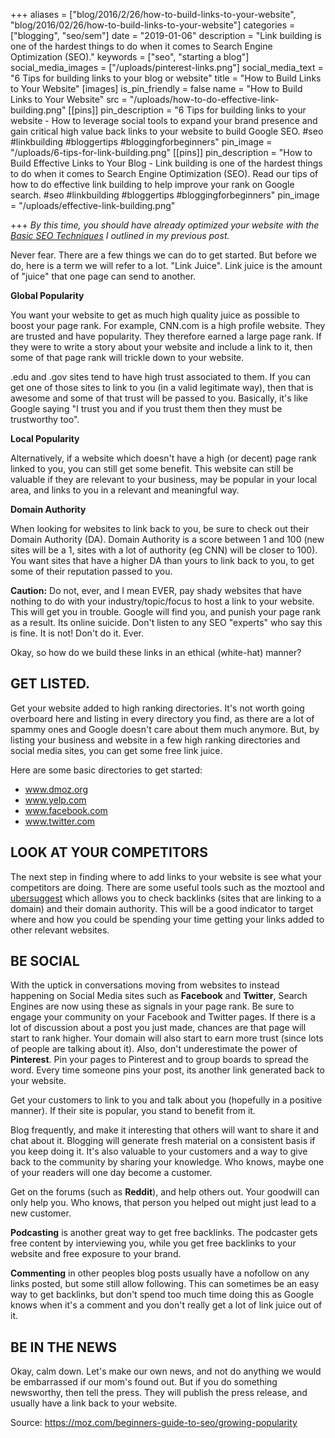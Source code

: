 +++
aliases = ["blog/2016/2/26/how-to-build-links-to-your-website", "blog/2016/02/26/how-to-build-links-to-your-website"]
categories = ["blogging", "seo/sem"]
date = "2019-01-06"
description = "Link building is one of the hardest things to do when it comes to Search Engine Optimization (SEO)."
keywords = ["seo", "starting a blog"]
social_media_images = ["/uploads/pinterest-links.png"]
social_media_text = "6 Tips for building links to your blog or website"
title = "How to Build Links to Your Website"
[images]
is_pin_friendly = false
name = "How to Build Links to Your Website"
src = "/uploads/how-to-do-effective-link-building.png"
[[pins]]
pin_description = "6 Tips for building links to your website - How to leverage social tools to expand your brand presence and gain critical high value back links to your website to build Google SEO. #seo #linkbuilding #bloggertips #bloggingforbeginners"
pin_image = "/uploads/6-tips-for-link-building.png"
[[pins]]
pin_description = "How to Build Effective Links to Your Blog - Link building is one of the hardest things to do when it comes to Search Engine Optimization (SEO). Read our tips of how to do effective link building to help improve your rank on Google search. #seo #linkbuilding #bloggertips #bloggingforbeginners"
pin_image = "/uploads/effective-link-building.png"

+++
_By this time, you should have already optimized your website with the_ [_Basic SEO Techniques_](/blog/introduction-to-seo-and-sem-for-beginners "Basic SEO Techniques") _I outlined in my previous post._

Never fear.  There are a few things we can do to get started.  But before we do, here is a term we will refer to a lot.  "Link Juice".  Link juice is the amount of "juice" that one page can send to another.

**Global Popularity**

You want your website to get as much high quality juice as possible to boost your page rank.  For example, CNN.com is a high profile website. They are trusted and have popularity.  They therefore earned a large page rank.  If they were to write a story about your website and include a link to it, then some of that page rank will trickle down to your website.

.edu and .gov sites tend to have high trust associated to them.  If you can get one of those sites to link to you (in a valid legitimate way), then that is awesome and some of that trust will be passed to you.  Basically, it's like Google saying "I trust you and if you trust them then they must be trustworthy too".

**Local Popularity**

Alternatively, if a website which doesn't have a high (or decent) page rank linked to you, you can still get some benefit. This website can still be valuable if they are relevant to your business, may be popular in your local area, and links to you in a relevant and meaningful way.

**Domain Authority**

When looking for websites to link back to you, be sure to check out their Domain Authority (DA).  Domain Authority is a score between 1 and 100 (new sites will be a 1, sites with a lot of authority (eg CNN) will be closer to 100).  You want sites that have a higher DA than yours to link back to you, to get some of their reputation passed to you.

**Caution:**  Do not, ever, and I mean EVER, pay shady websites that have nothing to do with your industry/topic/focus to host a link to your website.  This will get you in trouble.  Google will find you, and punish your page rank as a result.  Its online suicide. Don't listen to any SEO "experts" who say this is fine.  It is not!  Don't do it. Ever.

Okay, so how do we build these links in an ethical (white-hat) manner?

## GET LISTED.

Get your website added to high ranking directories.  It's not worth going overboard here and listing in every directory you find, as there are a lot of spammy ones and Google doesn't care about them much anymore.  But, by listing your business and website in a few high ranking directories and social media sites, you can get some free link juice.

Here are some basic directories to get started:

* www.dmoz.org
* www.yelp.com
* www.facebook.com
* www.twitter.com

## LOOK AT YOUR COMPETITORS

The next step in finding where to add links to your website is see what your competitors are doing.  There are some useful tools such as the moztool and [ubersuggest](https://neilpatel.com/ubersuggest/ "Uber Suggest") which allows you to check backlinks (sites that are linking to a domain) and their domain authority.  This will be a good indicator to target where and how you could be spending your time getting your links added to other relevant websites.

## BE SOCIAL

With the uptick in conversations moving from websites to instead happening on Social Media sites such as **Facebook** and **Twitter**, Search Engines are now using these as signals in your page rank.  Be sure to engage your community on your Facebook and Twitter pages.  If there is a lot of discussion about a post you just made, chances are that page will start to rank higher.  Your domain will also start to earn more trust (since lots of people are talking about it). Also, don't underestimate the power of **Pinterest**.  Pin your pages to Pinterest and to group boards to spread the word.  Every time someone pins your post, its another link generated back to your website.

Get your customers to link to you and talk about you (hopefully in a positive manner).  If their site is popular, you stand to benefit from it.

Blog frequently, and make it interesting that others will want to share it and chat about it.  Blogging will generate fresh material on a consistent basis if you keep doing it.  It's also valuable to your customers and a way to give back to the community by sharing your knowledge.  Who knows, maybe one of your readers will one day become a customer.

Get on the forums (such as **Reddit**), and help others out.  Your goodwill can only help you.  Who knows, that person you helped out might just lead to a new customer.

**Podcasting** is another great way to get free backlinks.  The podcaster gets free content by interviewing you, while you get free backlinks to your website and free exposure to your brand.

**Commenting** in other peoples blog posts usually have a nofollow on any links posted, but some still allow following.  This can sometimes be an easy way to get backlinks, but don't spend too much time doing this as Google knows when it's a comment and you don't really get a lot of link juice out of it.

## BE IN THE NEWS

Okay, calm down.  Let's make our own news, and not do anything we would be embarrassed if our mom's found out.  But if you do something newsworthy, then tell the press.  They will publish the press release, and usually have a link back to your website.

Source: https://moz.com/beginners-guide-to-seo/growing-popularity